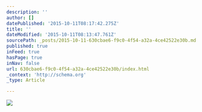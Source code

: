 ```yaml
---
description: ''
author: []
datePublished: '2015-10-11T08:17:42.275Z'
title: ''
dateModified: '2015-10-11T08:13:47.761Z'
sourcePath: _posts/2015-10-11-630cbae6-f9c0-4f54-a32a-4ce42522e30b.md
published: true
inFeed: true
hasPage: true
inNav: false
url: 630cbae6-f9c0-4f54-a32a-4ce42522e30b/index.html
_context: 'http://schema.org'
_type: Article

---
```

![](https://the-grid-user-content.s3-us-west-2.amazonaws.com/a109d44a-2158-47d7-bd7b-6c924009c3be.png)